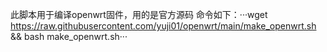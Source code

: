 此脚本用于编译openwrt固件，用的是官方源码
命令如下：···wget https://raw.githubusercontent.com/yuji01/openwrt/main/make_openwrt.sh && bash make_openwrt.sh···
